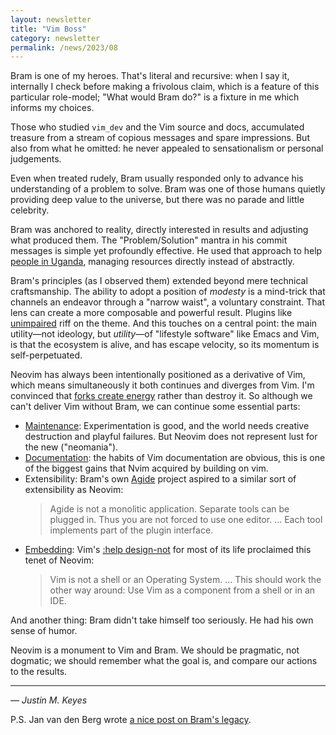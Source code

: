 ```yaml
---
layout: newsletter
title: "Vim Boss"
category: newsletter
permalink: /news/2023/08
---
```


Bram is one of my heroes. That's literal and recursive: when I say it,
internally I check before making a frivolous claim, which is a feature of this
particular role-model; "What would Bram do?" is a fixture in me which informs my
choices.

Those who studied `vim_dev` and the Vim source and docs, accumulated treasure
from a stream of copious messages and spare impressions. But also from what he
omitted: he never appealed to sensationalism or personal judgements.

Even when treated rudely, Bram usually responded only to advance his
understanding of a problem to solve. Bram was one of those humans quietly
providing deep value to the universe, but there was no parade and little
celebrity.

Bram was anchored to reality, directly interested in results and adjusting what
produced them. The "Problem/Solution" mantra in his commit messages is simple
yet profoundly effective. He used that approach to help [people in
Uganda](https://www.moolenaar.net/albums.html), managing resources directly
instead of abstractly.

Bram's principles (as I observed them) extended beyond mere technical
craftsmanship. The ability to adopt a position of *modesty* is a mind-trick that
channels an endeavor through a "narrow waist", a voluntary constraint. That lens
can create a more composable and powerful result. Plugins like
[unimpaired](https://github.com/tpope/vim-unimpaired) riff on the theme. And
this touches on a central point: the main utility—not ideology, but _utility_—of
"lifestyle software" like Emacs and Vim, is that the ecosystem is alive, and has
escape velocity, so its momentum is self-perpetuated.

Neovim has always been intentionally positioned as a derivative of Vim, which
means simultaneously it both continues and diverges from Vim. I'm convinced that
[forks create energy](https://twitter.com/justinmk/status/1671916719143526400)
rather than destroy it. So although we can't deliver Vim without Bram, we can
continue some essential parts:

- [Maintenance](https://neovim.io/doc/user/develop.html#design-maintain):
  Experimentation is good, and the world needs creative destruction and playful
  failures. But Neovim does not represent lust for the new ("neomania").
- [Documentation](https://neovim.io/doc/user/develop.html#design-documented):
  the habits of Vim documentation are obvious, this is one of the biggest gains
  that Nvim acquired by building on vim.
- Extensibility: Bram's own [Agide](http://www.agide.org) project aspired to
  a similar sort of extensibility as Neovim:
  > Agide is not a monolitic application. Separate tools can be plugged in. Thus
  > you are not forced to use one editor. ... Each tool implements part of the
  > plugin interface.
- [Embedding](https://neovim.io/doc/user/develop.html#design-not): Vim's
  [:help design-not](https://github.com/vim/vim/blob/531da5955e03afadb2f0cf72264fe8deb4bf430e/runtime/doc/develop.txt#L145-L153)
  for most of its life proclaimed this tenet of Neovim:
  > Vim is not a shell or an Operating System. ...  This should work the other way
  > around: Use Vim as a component from a shell or in an IDE.

And another thing: Bram didn't take himself too seriously. He had his own sense
of humor.

Neovim is a monument to Vim and Bram. We should be pragmatic, not dogmatic; we
should remember what the goal is, and compare our actions to the results.

---

_— Justin M. Keyes_

P.S. Jan van den Berg wrote [a nice post on Bram's legacy](https://j11g.com/2023/08/07/the-legacy-of-bram-moolenaar/).
